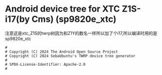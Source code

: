 # Android device tree for XTC Z1S-i17(by Cms) (sp9820e_xtc)
注意这是xtc_Z1S的twrp树因为和Z1Y的数名一样所以加了个i17,所以编译时用的是sp9820e_xtc
```
#
# Copyright (C) 2024 The Android Open Source Project
# Copyright (C) 2024 SebaUbuntu's TWRP device tree generator
#
# SPDX-License-Identifier: Apache-2.0
#
```
